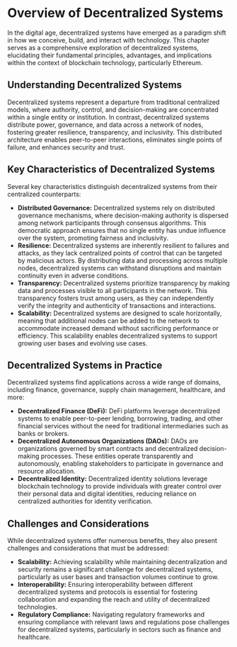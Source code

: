 # Overview of Decentralized Systems

In the digital age, decentralized systems have emerged as a paradigm shift in how we conceive, build, and interact with technology. This chapter serves as a comprehensive exploration of decentralized systems, elucidating their fundamental principles, advantages, and implications within the context of blockchain technology, particularly Ethereum.

## Understanding Decentralized Systems

Decentralized systems represent a departure from traditional centralized models, where authority, control, and decision-making are concentrated within a single entity or institution. In contrast, decentralized systems distribute power, governance, and data across a network of nodes, fostering greater resilience, transparency, and inclusivity. This distributed architecture enables peer-to-peer interactions, eliminates single points of failure, and enhances security and trust.

## Key Characteristics of Decentralized Systems

Several key characteristics distinguish decentralized systems from their centralized counterparts:

- **Distributed Governance:** Decentralized systems rely on distributed governance mechanisms, where decision-making authority is dispersed among network participants through consensus algorithms. This democratic approach ensures that no single entity has undue influence over the system, promoting fairness and inclusivity.
- **Resilience:** Decentralized systems are inherently resilient to failures and attacks, as they lack centralized points of control that can be targeted by malicious actors. By distributing data and processing across multiple nodes, decentralized systems can withstand disruptions and maintain continuity even in adverse conditions.
- **Transparency:** Decentralized systems prioritize transparency by making data and processes visible to all participants in the network. This transparency fosters trust among users, as they can independently verify the integrity and authenticity of transactions and interactions.
- **Scalability:** Decentralized systems are designed to scale horizontally, meaning that additional nodes can be added to the network to accommodate increased demand without sacrificing performance or efficiency. This scalability enables decentralized systems to support growing user bases and evolving use cases.

## Decentralized Systems in Practice

Decentralized systems find applications across a wide range of domains, including finance, governance, supply chain management, healthcare, and more:

- **Decentralized Finance (DeFi):** DeFi platforms leverage decentralized systems to enable peer-to-peer lending, borrowing, trading, and other financial services without the need for traditional intermediaries such as banks or brokers.
- **Decentralized Autonomous Organizations (DAOs):** DAOs are organizations governed by smart contracts and decentralized decision-making processes. These entities operate transparently and autonomously, enabling stakeholders to participate in governance and resource allocation.
- **Decentralized Identity:** Decentralized identity solutions leverage blockchain technology to provide individuals with greater control over their personal data and digital identities, reducing reliance on centralized authorities for identity verification.

## Challenges and Considerations

While decentralized systems offer numerous benefits, they also present challenges and considerations that must be addressed:

- **Scalability:** Achieving scalability while maintaining decentralization and security remains a significant challenge for decentralized systems, particularly as user bases and transaction volumes continue to grow.
- **Interoperability:** Ensuring interoperability between different decentralized systems and protocols is essential for fostering collaboration and expanding the reach and utility of decentralized technologies.
- **Regulatory Compliance:** Navigating regulatory frameworks and ensuring compliance with relevant laws and regulations pose challenges for decentralized systems, particularly in sectors such as finance and healthcare.
